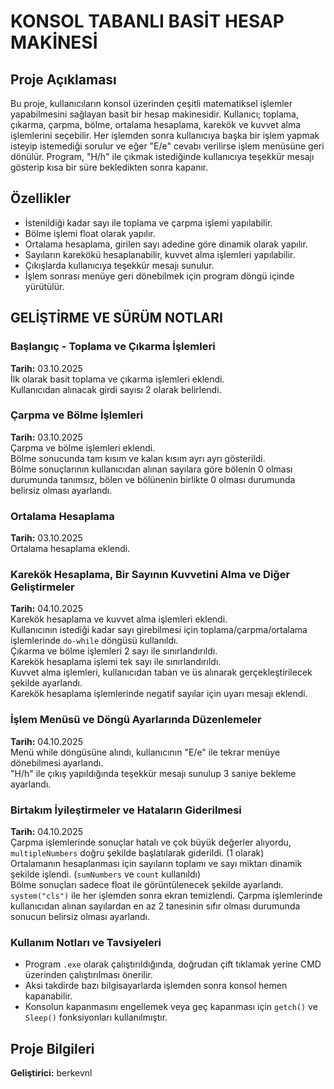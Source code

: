 # KONSOL TABANLI BASİT HESAP MAKİNESİ

## Proje Açıklaması
Bu proje, kullanıcıların konsol üzerinden çeşitli matematiksel işlemler yapabilmesini sağlayan basit bir hesap makinesidir. Kullanıcı; toplama, çıkarma, çarpma, bölme, ortalama hesaplama, karekök ve kuvvet alma işlemlerini seçebilir. Her işlemden sonra kullanıcıya başka bir işlem yapmak isteyip istemediği sorulur ve eğer "E/e" cevabı verilirse işlem menüsüne geri dönülür. Program, "H/h" ile çıkmak istediğinde kullanıcıya teşekkür mesajı gösterip kısa bir süre bekledikten sonra kapanır.

## Özellikler
- İstenildiği kadar sayı ile toplama ve çarpma işlemi yapılabilir.
- Bölme işlemi float olarak yapılır.
- Ortalama hesaplama, girilen sayı adedine göre dinamik olarak yapılır.
- Sayıların karekökü hesaplanabilir, kuvvet alma işlemleri yapılabilir.
- Çıkışlarda kullanıcıya teşekkür mesajı sunulur.
- İşlem sonrası menüye geri dönebilmek için program döngü içinde yürütülür.

## GELİŞTİRME VE SÜRÜM NOTLARI

### Başlangıç - Toplama ve Çıkarma İşlemleri
**Tarih:** 03.10.2025  
İlk olarak basit toplama ve çıkarma işlemleri eklendi.  
Kullanıcıdan alınacak girdi sayısı 2 olarak belirlendi.

### Çarpma ve Bölme İşlemleri
**Tarih:** 03.10.2025  
Çarpma ve bölme işlemleri eklendi.  
Bölme sonucunda tam kısım ve kalan kısım ayrı ayrı gösterildi.  
Bölme sonuçlarının kullanıcıdan alınan sayılara göre bölenin 0 olması durumunda tanımsız, bölen ve bölünenin birlikte 0 olması durumunda belirsiz olması ayarlandı.

### Ortalama Hesaplama
**Tarih:** 03.10.2025  
Ortalama hesaplama eklendi.

### Karekök Hesaplama, Bir Sayının Kuvvetini Alma ve Diğer Geliştirmeler
**Tarih:** 04.10.2025  
Karekök hesaplama ve kuvvet alma işlemleri eklendi.  
Kullanıcının istediği kadar sayı girebilmesi için toplama/çarpma/ortalama işlemlerinde `do-while` döngüsü kullanıldı.  
Çıkarma ve bölme işlemleri 2 sayı ile sınırlandırıldı.  
Karekök hesaplama işlemi tek sayı ile sınırlandırıldı.  
Kuvvet alma işlemleri, kullanıcıdan taban ve üs alınarak gerçekleştirilecek şekilde ayarlandı.  
Karekök hesaplama işlemlerinde negatif sayılar için uyarı mesajı eklendi.

### İşlem Menüsü ve Döngü Ayarlarında Düzenlemeler
**Tarih:** 04.10.2025  
Menü while döngüsüne alındı, kullanıcının "E/e" ile tekrar menüye dönebilmesi ayarlandı.  
"H/h" ile çıkış yapıldığında teşekkür mesajı sunulup 3 saniye bekleme ayarlandı.

### Birtakım İyileştirmeler ve Hataların Giderilmesi
**Tarih:** 04.10.2025  
Çarpma işlemlerinde sonuçlar hatalı ve çok büyük değerler alıyordu, `multipleNumbers` doğru şekilde başlatılarak giderildi. (1 olarak)  
Ortalamanın hesaplanması için sayıların toplamı ve sayı miktarı dinamik şekilde işlendi. (`sumNumbers` ve `count` kullanıldı)  
Bölme sonuçları sadece float ile görüntülenecek şekilde ayarlandı.  
`system("cls")` ile her işlemden sonra ekran temizlendi.
Çarpma işlemlerinde kullanıcıdan alınan sayılardan en az 2 tanesinin sıfır olması durumunda sonucun belirsiz olması ayarlandı.

### Kullanım Notları ve Tavsiyeleri
- Program `.exe` olarak çalıştırıldığında, doğrudan çift tıklamak yerine CMD üzerinden çalıştırılması önerilir.  
- Aksi takdirde bazı bilgisayarlarda işlemden sonra konsol hemen kapanabilir.  
- Konsolun kapanmasını engellemek veya geç kapanması için `getch()` ve `Sleep()` fonksiyonları kullanılmıştır.

## Proje Bilgileri
**Geliştirici:** berkevnl
